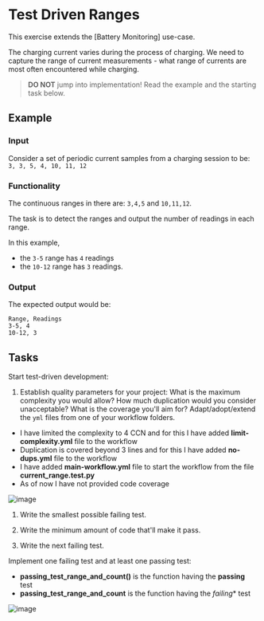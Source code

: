 # Test Driven Ranges

This exercise extends the [Battery Monitoring] use-case.

The charging current varies during the process of charging.
We need to capture the range of current measurements -
what range of currents are most often encountered while charging.

> **DO NOT** jump into implementation! Read the example and the starting task below.

## Example

### Input

Consider a set of periodic current samples from a charging session to be:
`3, 3, 5, 4, 10, 11, 12`

### Functionality

The continuous ranges in there are: `3,4,5` and `10,11,12`.

The task is to detect the ranges and
output the number of readings in each range.

In this example,

- the `3-5` range has `4` readings
- the `10-12` range has `3` readings.

### Output

The expected output would be:

```
Range, Readings
3-5, 4
10-12, 3
```

## Tasks

Start test-driven development:

1. Establish quality parameters for your project: What is the maximum complexity you would allow? How much duplication would you consider unacceptable? What is the coverage you'll aim for?
Adapt/adopt/extend the `yml` files from one of your workflow folders.

  - I have limited the complexity to 4 CCN and for this I have added **limit-complexity.yml** file to the workflow
  - Duplication is covered beyond 3 lines and for this I have added **no-dups.yml** file to the workflow
  - I have added **main-workflow.yml** file to start the workflow from the file **current_range.test.py**
  - As of now I have not provided code coverage
  
  ![image](https://user-images.githubusercontent.com/13776900/116265257-96b14680-a798-11eb-8ee8-d33d971b91b4.png)

1. Write the smallest possible failing test.

1. Write the minimum amount of code that'll make it pass.

1. Write the next failing test.

Implement one failing test and at least one passing test:

-  **passing_test_range_and_count()** is the function having the **passing** test
-  **passing_test_range_and_count** is the function having the *failing** test

![image](https://user-images.githubusercontent.com/13776900/116265664-f0b20c00-a798-11eb-9af0-1aa814c9cdc5.png)

